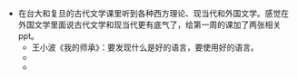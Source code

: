 - 在台大和复旦的古代文学课里听到各种西方理论、现当代和外国文学。感觉在外国文学里面说古代文学和现当代更有底气了，给第一周的课加了两张相关ppt。
	- 王小波《我的师承》：要发现什么是好的语言，要使用好的语言。
	-
	-